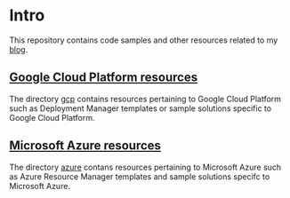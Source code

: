 # Intro #
This repository contains code samples and other resources related to my [blog](https://blog.peterschen.de). 

## [Google Cloud Platform resources](gcp/) ##
The directory [gcp](gcp/) contains resources pertaining to Google Cloud Platform such as Deployment Manager templates or sample solutions specific to Google Cloud Platform.

## [Microsoft Azure resources](azure/) ##
The directory [azure](azure/) contans resources pertaining to Microsoft Azure such as Azure Resource Manager templates and sample solutions specifc to Microsoft Azure.